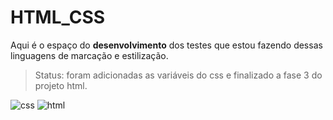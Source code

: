 <h1>HTML_CSS</h1>
<p>Aqui é o espaço do <b>desenvolvimento</b> dos testes que estou fazendo dessas linguagens de marcação e estilização.</p>

> Status: foram adicionadas as variáveis do css e finalizado a fase 3 do projeto html. 

![css](https://github.com/Goestoso/HTML_CSS/assets/132786474/5da42007-a0ab-46d0-b7d9-24b46750a043)
![html](https://github.com/Goestoso/HTML_CSS/assets/132786474/06deb8ee-cd6c-4cc8-baba-36065ff809d6)
